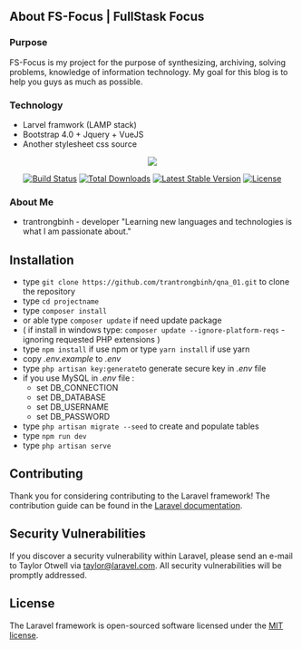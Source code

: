 ## About FS-Focus | FullStask Focus ##

### Purpose

FS-Focus is my project for the purpose of synthesizing, archiving, solving problems, knowledge of information technology. My goal for this blog is to help you guys as much as possible.

### Technology

- Larvel framwork (LAMP stack)
- Bootstrap 4.0 + Jquery + VueJS
- Another stylesheet css source

<p align="center"><img src="https://laravel.com/assets/img/components/logo-laravel.svg"></p>

<p align="center">
<a href="https://travis-ci.org/laravel/framework"><img src="https://travis-ci.org/laravel/framework.svg" alt="Build Status"></a>
<a href="https://packagist.org/packages/laravel/framework"><img src="https://poser.pugx.org/laravel/framework/d/total.svg" alt="Total Downloads"></a>
<a href="https://packagist.org/packages/laravel/framework"><img src="https://poser.pugx.org/laravel/framework/v/stable.svg" alt="Latest Stable Version"></a>
<a href="https://packagist.org/packages/laravel/framework"><img src="https://poser.pugx.org/laravel/framework/license.svg" alt="License"></a>
</p>

### About Me

- trantrongbinh - developer
	"Learning new languages and technologies is what I am passionate about."

## Installation

* type `git clone https://github.com/trantrongbinh/qna_01.git` to clone the repository 
* type `cd projectname`
* type `composer install`
* or able type `composer update` if need update package
* ( if install in windows type: `composer update --ignore-platform-reqs` - ignoring requested PHP extensions )
* type `npm install` if use npm or type `yarn install` if use yarn
* copy *.env.example* to *.env*
* type `php artisan key:generate`to generate secure key in *.env* file
* if you use MySQL in *.env* file :
   * set DB_CONNECTION
   * set DB_DATABASE
   * set DB_USERNAME
   * set DB_PASSWORD
* type `php artisan migrate --seed` to create and populate tables
* type `npm run dev`
* type `php artisan serve`

## Contributing

Thank you for considering contributing to the Laravel framework! The contribution guide can be found in the [Laravel documentation](https://laravel.com/docs/contributions).

## Security Vulnerabilities

If you discover a security vulnerability within Laravel, please send an e-mail to Taylor Otwell via [taylor@laravel.com](mailto:taylor@laravel.com). All security vulnerabilities will be promptly addressed.

## License

The Laravel framework is open-sourced software licensed under the [MIT license](https://opensource.org/licenses/MIT).
